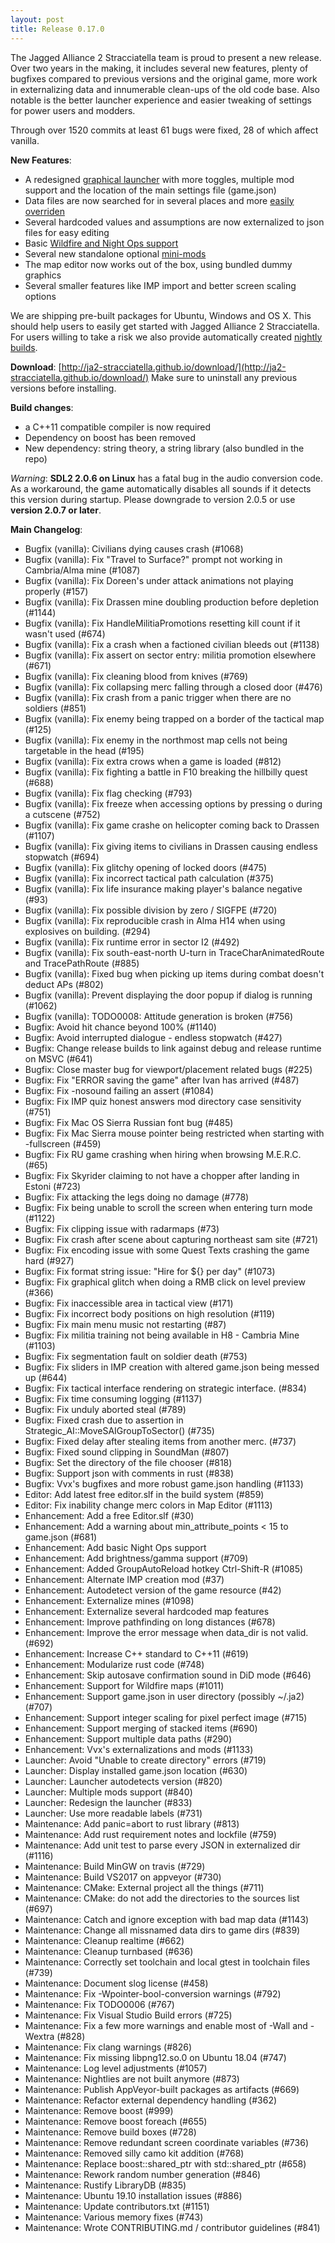 ```yaml
---
layout: post
title: Release 0.17.0
---
```


The Jagged Alliance 2 Stracciatella team is proud to present a new release. Over two years in the making, it
includes several new features, plenty of bugfixes compared to previous versions and the original game, more
work in externalizing data and innumerable clean-ups of the old code base. Also notable is the better launcher
experience and easier tweaking of settings for power users and modders.

Through over 1520 commits at least 61 bugs were fixed, 28 of which affect vanilla.

__New Features__:

- A redesigned [graphical launcher](https://ja2-stracciatella.github.io/#gui-launcher) with more toggles,
multiple mod support and the location of the main settings file (game.json)
- Data files are now searched for in several places and more [easily overriden](https://ja2-stracciatella.github.io/how-to-run/#extra-configuration-and-modding)
- Several hardcoded values and assumptions are now externalized to json files for easy editing
- Basic [Wildfire and Night Ops support](https://ja2-stracciatella.github.io/features/#wildfire-support)
- Several new standalone optional [mini-mods](https://ja2-stracciatella.github.io/#bundled-optional-mini-mods) 
- The map editor now works out of the box, using bundled dummy graphics
- Several smaller features like IMP import and better screen scaling options

We are shipping pre-built packages for Ubuntu, Windows and OS X. This should help users to easily get started
with Jagged Alliance 2 Stracciatella. For users willing to take a risk we also provide automatically created
[nightly builds](http://builds-ja2.stefanlau.com/nightlies/).

__Download__:
[http://ja2-stracciatella.github.io/download/](http://ja2-stracciatella.github.io/download/)
Make sure to uninstall any previous versions before installing.

__Build changes__:
 - a C++11 compatible compiler is now required
 - Dependency on boost has been removed
 - New dependency: string theory, a string library (also bundled in the repo)

_Warning_: **SDL2 2.0.6 on Linux**  has a fatal bug in the audio conversion code. As a workaround, the
game automatically disables all sounds if it detects this version during startup. Please downgrade
to version 2.0.5 or use **version 2.0.7 or later**.

__Main Changelog__:
- Bugfix (vanilla): Civilians dying causes crash (#1068)
- Bugfix (vanilla): Fix "Travel to Surface?" prompt not working in Cambria/Alma mine (#1087)
- Bugfix (vanilla): Fix Doreen's under attack animations not playing properly (#157)
- Bugfix (vanilla): Fix Drassen mine doubling production before depletion (#1144)
- Bugfix (vanilla): Fix HandleMilitiaPromotions resetting kill count if it wasn't used (#674)
- Bugfix (vanilla): Fix a crash when a factioned civilian bleeds out (#1138)
- Bugfix (vanilla): Fix assert on sector entry: militia promotion elsewhere (#671)
- Bugfix (vanilla): Fix cleaning blood from knives (#769)
- Bugfix (vanilla): Fix collapsing merc falling through a closed door (#476)
- Bugfix (vanilla): Fix crash from a panic trigger when there are no soldiers (#851)
- Bugfix (vanilla): Fix enemy being trapped on a border of the tactical map (#125)
- Bugfix (vanilla): Fix enemy in the northmost map cells not being targetable in the head (#195)
- Bugfix (vanilla): Fix extra crows when a game is loaded (#812)
- Bugfix (vanilla): Fix fighting a battle in F10 breaking the hillbilly quest (#688)
- Bugfix (vanilla): Fix flag checking (#793)
- Bugfix (vanilla): Fix freeze when accessing options by pressing o during a cutscene (#752)
- Bugfix (vanilla): Fix game crashe on helicopter coming back to Drassen (#1107)
- Bugfix (vanilla): Fix giving items to civilians in Drassen causing endless stopwatch (#694)
- Bugfix (vanilla): Fix glitchy opening of locked doors (#475)
- Bugfix (vanilla): Fix incorrect tactical path calculation (#375)
- Bugfix (vanilla): Fix life insurance making player's balance negative (#93)
- Bugfix (vanilla): Fix possible division by zero / SIGFPE (#720)
- Bugfix (vanilla): Fix reproducible crash in Alma H14 when using explosives on building. (#294)
- Bugfix (vanilla): Fix runtime error in sector I2 (#492)
- Bugfix (vanilla): Fix south-east-north U-turn in TraceCharAnimatedRoute and TracePathRoute (#885)
- Bugfix (vanilla): Fixed bug when picking up items during combat doesn't deduct APs (#802)
- Bugfix (vanilla): Prevent displaying the door popup if dialog is running (#1062)
- Bugfix (vanilla): TODO0008: Attitude generation is broken (#756)
- Bugfix: Avoid hit chance beyond 100% (#1140)
- Bugfix: Avoid interrupted dialogue - endless stopwatch (#427)
- Bugfix: Change release builds to link against debug and release runtime on MSVC (#641)
- Bugfix: Close master bug for viewport/placement related bugs (#225)
- Bugfix: Fix "ERROR saving the game" after Ivan has arrived (#487)
- Bugfix: Fix -nosound failing an assert (#1084)
- Bugfix: Fix IMP quiz honest answers mod directory case sensitivity (#751)
- Bugfix: Fix Mac OS Sierra Russian font bug (#485)
- Bugfix: Fix Mac Sierra mouse pointer being restricted when starting with -fullscreen (#459)
- Bugfix: Fix RU game crashing when hiring when browsing M.E.R.C. (#65)
- Bugfix: Fix Skyrider claiming to not have a chopper after landing in Estoni (#723)
- Bugfix: Fix attacking the legs doing no damage (#778)
- Bugfix: Fix being unable to scroll the screen when entering turn mode (#1122)
- Bugfix: Fix clipping issue with radarmaps (#73)
- Bugfix: Fix crash after scene about capturing northeast sam site (#721)
- Bugfix: Fix encoding issue with some Quest Texts crashing the game hard (#927)
- Bugfix: Fix format string issue: "Hire for ${} per day" (#1073)
- Bugfix: Fix graphical glitch when doing a RMB click on level preview (#366)
- Bugfix: Fix inaccessible area in tactical view (#171)
- Bugfix: Fix incorrect body positions on high resolution (#119)
- Bugfix: Fix main menu music not restarting (#87)
- Bugfix: Fix militia training not being available in H8 - Cambria Mine  (#1103)
- Bugfix: Fix segmentation fault on soldier death (#753)
- Bugfix: Fix sliders in IMP creation with altered game.json being messed up (#644)
- Bugfix: Fix tactical interface rendering on strategic interface. (#834)
- Bugfix: Fix time consuming logging (#1137)
- Bugfix: Fix unduly aborted steal (#789)
- Bugfix: Fixed crash due to assertion in Strategic_AI::MoveSAIGroupToSector() (#735)
- Bugfix: Fixed delay after stealing items from another merc. (#737)
- Bugfix: Fixed sound clipping in SoundMan (#807)
- Bugfix: Set the directory of the file chooser (#818)
- Bugfix: Support json with comments in rust (#838)
- Bugfix: Vvx's bugfixes and more robust game.json handling (#1133)
- Editor: Add latest free editor.slf in the build system (#859)
- Editor: Fix inability change merc colors in Map Editor (#1113)
- Enhancement: Add a free Editor.slf (#30)
- Enhancement: Add a warning about min_attribute_points < 15 to game.json (#681)
- Enhancement: Add basic Night Ops support
- Enhancement: Add brightness/gamma support (#709)
- Enhancement: Added GroupAutoReload hotkey Ctrl-Shift-R (#1085)
- Enhancement: Alternate IMP creation mod (#37)
- Enhancement: Autodetect version of the game resource (#42)
- Enhancement: Externalize mines (#1098)
- Enhancement: Externalize several hardcoded map features
- Enhancement: Improve pathfinding on long distances (#678)
- Enhancement: Improve the error message when data_dir is not valid. (#692)
- Enhancement: Increase C++ standard to C++11 (#619)
- Enhancement: Modularize rust code (#748)
- Enhancement: Skip autosave confirmation sound in DiD mode (#646)
- Enhancement: Support for Wildfire maps (#1011)
- Enhancement: Support game.json in user directory (possibly ~/.ja2) (#707)
- Enhancement: Support integer scaling for pixel perfect image (#715)
- Enhancement: Support merging of stacked items (#690)
- Enhancement: Support multiple data paths (#290)
- Enhancement: Vvx's externalizations and mods (#1133)
- Launcher: Avoid "Unable to create directory" errors (#719)
- Launcher: Display installed game.json location (#630)
- Launcher: Launcher autodetects version (#820)
- Launcher: Multiple mods support (#840)
- Launcher: Redesign the launcher (#833)
- Launcher: Use more readable labels (#731)
- Maintenance: Add panic=abort to rust library (#813)
- Maintenance: Add rust requirement notes and lockfile (#759)
- Maintenance: Add unit test to parse every JSON in externalized dir (#1116)
- Maintenance: Build MinGW on travis (#729)
- Maintenance: Build VS2017 on appveyor (#730)
- Maintenance: CMake: External project all the things (#711)
- Maintenance: CMake: do not add the directories to the sources list (#697)
- Maintenance: Catch and ignore exception with bad map data (#1143)
- Maintenance: Change all missnamed data dirs to game dirs (#839)
- Maintenance: Cleanup realtime (#662)
- Maintenance: Cleanup turnbased (#636)
- Maintenance: Correctly set toolchain and local gtest in toolchain files (#739)
- Maintenance: Document slog license (#458)
- Maintenance: Fix -Wpointer-bool-conversion warnings (#792)
- Maintenance: Fix TODO0006 (#767)
- Maintenance: Fix Visual Studio Build errors (#725)
- Maintenance: Fix a few more warnings and enable most of -Wall and -Wextra (#828)
- Maintenance: Fix clang warnings (#826)
- Maintenance: Fix missing libpng12.so.0 on Ubuntu 18.04 (#747)
- Maintenance: Log level adjustments (#1057)
- Maintenance: Nightlies are not built anymore (#873)
- Maintenance: Publish AppVeyor-built packages as artifacts (#669)
- Maintenance: Refactor external dependency handling (#362)
- Maintenance: Remove boost (#999)
- Maintenance: Remove boost foreach (#655)
- Maintenance: Remove build boxes (#728)
- Maintenance: Remove redundant screen coordinate variables (#736)
- Maintenance: Removed silly camo kit addition (#768)
- Maintenance: Replace boost::shared_ptr with std::shared_ptr (#658)
- Maintenance: Rework random number generation (#846)
- Maintenance: Rustify LibraryDB (#835)
- Maintenance: Ubuntu 19.10 installation issues (#886)
- Maintenance: Update contributors.txt (#1151)
- Maintenance: Various memory fixes (#743)
- Maintenance: Wrote CONTRIBUTING.md / contributor guidelines (#841)
